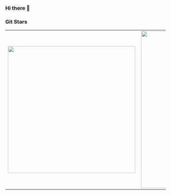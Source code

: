 ### Hi there 👋  

### Git Stars
<table>
  
  <tr>
      <td>
        <img width="400px" align="left" src="https://github-readme-stats.vercel.app/api/top-langs/?username=petermusembi69&hide=html&layout=compact" />
    </td>
      <td>
        <img width="495px" align="left" src="https://github-readme-stats.vercel.app/api?username=petermusembi69&count_private=true&theme=default&show_icons=true" />
    </td>
    
  </tr>  
  
</table>
<br/>
<br/>
  


<!--
### Github Stats

[![Peter Musembi's Github Stats](https://github-readme-stats.vercel.app/api?username=petermusembi69&count_private=true&theme=default&show_icons=true)](https://github.com/petermusembi69)
<p align="center"> 
  Visitor count<br>
  <img src="https://profile-counter.glitch.me/petermusembi69/count.svg" />
</p>
-->
